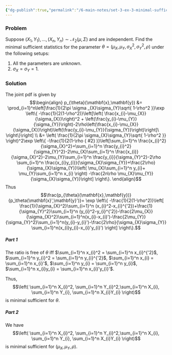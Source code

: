 ```yaml
---
{"dg-publish":true,"permalink":"/6-main-notes/set-3-ex-3-minimal-sufficient-statistics-for-bivariate-normal-distribution-inference-fall/","tags":["inference","problem"]}
---
```


### Problem

Suppose $(X_{1},Y_{1}),\dots,(X_{n},Y_{n}) \sim \mathcal{N}_{2}(\mu,\Sigma)$ and are independent. Find the minimal sufficient statistics for the parameter $\theta=(\mu_{X}, \mu_{Y}, \sigma_{X}^2,\sigma_{Y}^2,\rho)$ under the following setups:

1. All the parameters are unknown.
2. $\sigma_{X}=\sigma_{Y}=1.$
### Solution

The joint pdf is given by
$$\begin{align}
p_{\theta}(\mathbf{x},\mathbf{y}) &= \prod_{i=1}^n\left[\frac{1}{2\pi \sigma _{X}\sigma_{Y}\sqrt{ 1-\rho^2 }}\exp \left\{  -\frac{1}{2(1-\rho^2)}\left[\left( \frac{x_{i}-\mu_{X}}{\sigma_{X}}\right)^2 + \left(\frac{y_{i}-\mu_{Y}}{\sigma_{Y}}\right)-2\rho\left(\frac{x_{i}-\mu_{X}}{\sigma_{X}}\right)\left(\frac{y_{i}-\mu_{Y}}{\sigma_{Y}}\right)\right]\  \right\}\right] \\
&= \left( \frac{1}{2\pi \sigma_{X}\sigma_{Y}\sqrt{ 1-\rho^2 }} \right)^2\exp \left\{  -\frac{1}{2(1-\rho
{ #2}
)}\left[\sum_{i=1}^n \frac{x_{i}^2}{\sigma_{X}^2}+\sum_{i=1}^n \frac{y_{i}^2}{\sigma_{Y}^2}-2\mu_{X}\sum_{i=1}^n \frac{x_{i}}{\sigma_{X}^2}-2\mu_{Y}\sum_{i=1}^n \frac{y_{i}}{\sigma_{Y}^2}-2\rho \sum_{i=1}^n \frac{x_{i}y_{i}}{\sigma_{X}\sigma_{Y}}+\frac{2\rho}{\sigma_{X}\sigma_{Y}}\left( \mu_{X}\sum_{i=1}^n y_{i}+ \mu_{Y}\sum_{i=1}^n x_{i} \right)  -\frac{2n\rho \mu_{X}\mu_{Y}}{\sigma_{X}\sigma_{Y}}\right]  \right\}. 
\end{align}$$
Thus
$$\frac{p_{\theta}(\mathbf{x},\mathbf{y})}{p_\theta(\mathbf{x}',\mathbf{y}')}= \exp \left\{  -\frac{1}{2(1-\rho^2)}\left[ \frac{1}{\sigma_{X}^2}\sum_{i=1}^n (x_{i}^2-x_{i}^{'2})+\frac{1}{\sigma_{Y}^2}\sum_{i=1}^n (y_{i}^2-y_{i}^{'2})-\frac{2\mu_{X}}{\sigma_{X}^2}\sum_{i=1}^n(x_{i}-x_{i}')-\frac{2\mu_{Y}}{\sigma_{Y}^2}\sum_{i=1}^n(y_{i}-y_{i}')-\frac{2\rho}{\sigma_{X}\sigma_{Y}} \sum_{i=1}^n(x_{i}y_{i}-x_{i}'y_{i}') \right]  \right\}.$$
##### Part 1

The ratio is free of $\theta$ iff $\sum_{i=1}^n x_{i}^2 = \sum_{i=1}^n x_{i}^{'2}$, $\sum_{i=1}^n y_{i}^2 = \sum_{i=1}^n y_{i}^{'2}$, $\sum_{i=1}^n x_{i} = \sum_{i=1}^n x_{i}'$, $\sum_{i=1}^n y_{i} = \sum_{i=1}^n y_{i}$, $\sum_{i=1}^n x_{i}y_{i} = \sum_{i=1}^n x_{i}'y_{i}'$.

Thus, 
$$\left( \sum_{i=1}^n X_{i}^2, \sum_{i=1}^n Y_{i}^2,\sum_{i=1}^n X_{i}, \sum_{i=1}^n Y_{i}, \sum_{i=1}^n X_{i}Y_{i} \right)$$
is minimal sufficient for $\theta$.

##### Part 2

We have 
$$\left( \sum_{i=1}^n X_{i}^2, \sum_{i=1}^n Y_{i}^2,\sum_{i=1}^n X_{i}, \sum_{i=1}^n Y_{i}, \sum_{i=1}^n X_{i}Y_{i} \right)$$
is minimal sufficient for $(\mu_{X},\mu_{Y},\rho)$.